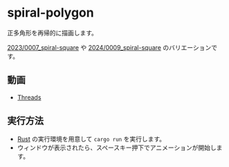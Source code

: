 # spiral-polygon

正多角形を再帰的に描画します。

[2023/0007_spiral-square](../../2023/0007_spiral-square) や [2024/0009_spiral-square](../0009_spiral-triangle) のバリエーションです。

## 動画

* [Threads](https://www.threads.net/@usamik26/post/C2o-m6pR_xJ)

## 実行方法

* [Rust](https://www.rust-lang.org/ja/) の実行環境を用意して `cargo run` を実行します。
* ウィンドウが表示されたら、スペースキー押下でアニメーションが開始します。

